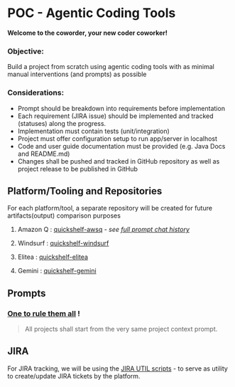
# POC - Agentic Coding Tools

**Welcome to the coworder, your new coder coworker!**

### Objective: 
Build a project from scratch using agentic coding tools with as minimal manual interventions (and prompts) as possible  

### Considerations: 
- Prompt should be breakdown into requirements before implementation
- Each requirement (JIRA issue) should be implemented and tracked (statuses) along the progress.
- Implementation must contain tests (unit/integration)
- Project must offer configuration setup to run app/server in localhost
- Code and user guide documentation must be provided (e.g. Java Docs and README.md) 
- Changes shall be pushed and tracked in GitHub repository as well as project release to be published in GitHub
 
## Platform/Tooling and Repositories

For each platform/tool, a separate repository will be created for future artifacts(output) comparison purposes

1. Amazon Q   :     [quickshelf-awsq](https://github.com/vinipx/quickshelf-awsq)  - _see [full prompt chat history](quickshelf-awsq-chat.md)_

2. Windsurf   :     [quickshelf-windsurf](https://github.com/vinipx/quickshelf-windsurf)

3. Elitea     :     [quickshelf-elitea](https://github.com/vinipx/quickshelf-elitea)

4. Gemini     :     [quickshelf-gemini](https://github.com/vinipx/quickshelf-gemini)


## Prompts

### [One to rule them all](prompt.md) !  

> All projects shall start from the very same project context prompt. 

## JIRA

For JIRA tracking, we will be using the [JIRA UTIL scripts](https://github.com/vinipx/jira-util) - to serve as utility to create/update JIRA tickets by the platform. 

